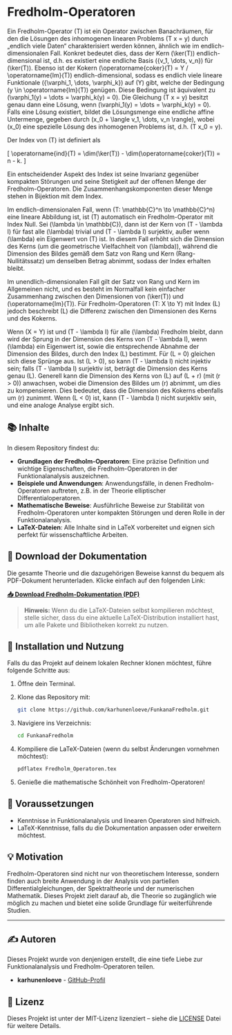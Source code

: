 # Fredholm-Operatoren

Ein Fredholm-Operator \(T\) ist ein Operator zwischen Banachräumen, für den die Lösungen des inhomogenen linearen Problems \(T x = y\) durch „endlich viele Daten“ charakterisiert werden können, ähnlich wie im endlich-dimensionalen Fall. Konkret bedeutet dies, dass der Kern \(\ker(T)\) endlich-dimensional ist, d.h. es existiert eine endliche Basis \(\{v_1, \dots, v_n\}\) für \(\ker(T)\). Ebenso ist der Kokern \(\operatorname{coker}(T) = Y / \operatorname{Im}(T)\) endlich-dimensional, sodass es endlich viele lineare Funktionale \(\{\varphi_1, \dots, \varphi_k\}\) auf \(Y\) gibt, welche der Bedingung \(y \in \operatorname{Im}(T)\) genügen. Diese Bedingung ist äquivalent zu \(\varphi_1(y) = \dots = \varphi_k(y) = 0\). Die Gleichung \(T x = y\) besitzt genau dann eine Lösung, wenn \(\varphi_1(y) = \dots = \varphi_k(y) = 0\). Falls eine Lösung existiert, bildet die Lösungsmenge eine endliche affine Untermenge, gegeben durch \(x_0 + \langle v_1, \dots, v_n \rangle\), wobei \(x_0\) eine spezielle Lösung des inhomogenen Problems ist, d.h. \(T x_0 = y\). 

Der Index von \(T\) ist definiert als 

\[
\operatorname{ind}(T) = \dim(\ker(T)) - \dim(\operatorname{coker}(T)) = n - k.
\]

Ein entscheidender Aspekt des Index ist seine Invarianz gegenüber kompakten Störungen und seine Stetigkeit auf der offenen Menge der Fredholm-Operatoren. Die Zusammenhangskomponenten dieser Menge stehen in Bijektion mit dem Index.

Im endlich-dimensionalen Fall, wenn \(T: \mathbb{C}^n \to \mathbb{C}^n\) eine lineare Abbildung ist, ist \(T\) automatisch ein Fredholm-Operator mit Index Null. Sei \(\lambda \in \mathbb{C}\), dann ist der Kern von \(T - \lambda I\) für fast alle \(\lambda\) trivial und \(T - \lambda I\) surjektiv, außer wenn \(\lambda\) ein Eigenwert von \(T\) ist. In diesem Fall erhöht sich die Dimension des Kerns (um die geometrische Vielfachheit von \(\lambda\)), während die Dimension des Bildes gemäß dem Satz von Rang und Kern (Rang-Nullitätssatz) um denselben Betrag abnimmt, sodass der Index erhalten bleibt.

Im unendlich-dimensionalen Fall gilt der Satz von Rang und Kern im Allgemeinen nicht, und es besteht im Normalfall kein einfacher Zusammenhang zwischen den Dimensionen von \(\ker(T)\) und \(\operatorname{Im}(T)\). Für Fredholm-Operatoren \(T: X \to Y\) mit Index \(L\) jedoch beschreibt \(L\) die Differenz zwischen den Dimensionen des Kerns und des Kokerns. 

Wenn \(X = Y\) ist und \(T - \lambda I\) für alle \(\lambda\) Fredholm bleibt, dann wird der Sprung in der Dimension des Kerns von \(T - \lambda I\), wenn \(\lambda\) ein Eigenwert ist, sowie die entsprechende Abnahme der Dimension des Bildes, durch den Index \(L\) bestimmt. Für \(L = 0\) gleichen sich diese Sprünge aus. Ist \(L > 0\), so kann \(T - \lambda I\) nicht injektiv sein; falls \(T - \lambda I\) surjektiv ist, beträgt die Dimension des Kerns genau \(L\). Generell kann die Dimension des Kerns von \(L\) auf \(L + r\) (mit \(r > 0\)) anwachsen, wobei die Dimension des Bildes um \(r\) abnimmt, um dies zu kompensieren. Dies bedeutet, dass die Dimension des Kokerns ebenfalls um \(r\) zunimmt. Wenn \(L < 0\) ist, kann \(T - \lambda I\) nicht surjektiv sein, und eine analoge Analyse ergibt sich.

## 📚 Inhalte

In diesem Repository findest du:
- **Grundlagen der Fredholm-Operatoren**: Eine präzise Definition und wichtige Eigenschaften, die Fredholm-Operatoren in der Funktionalanalysis auszeichnen.
- **Beispiele und Anwendungen**: Anwendungsfälle, in denen Fredholm-Operatoren auftreten, z.B. in der Theorie elliptischer Differentialoperatoren.
- **Mathematische Beweise**: Ausführliche Beweise zur Stabilität von Fredholm-Operatoren unter kompakten Störungen und deren Rolle in der Funktionalanalysis.
- **LaTeX-Dateien**: Alle Inhalte sind in LaTeX vorbereitet und eignen sich perfekt für wissenschaftliche Arbeiten.

## 📄 Download der Dokumentation

Die gesamte Theorie und die dazugehörigen Beweise kannst du bequem als PDF-Dokument herunterladen. Klicke einfach auf den folgenden Link:

**[📥 Download Fredholm-Dokumentation (PDF)](https://github.com/karhunenloeve/FunkanaFredholm/raw/main/Fredholm_Operatoren.pdf)**

> **Hinweis:** Wenn du die LaTeX-Dateien selbst kompilieren möchtest, stelle sicher, dass du eine aktuelle LaTeX-Distribution installiert hast, um alle Pakete und Bibliotheken korrekt zu nutzen.

## 🚀 Installation und Nutzung

Falls du das Projekt auf deinem lokalen Rechner klonen möchtest, führe folgende Schritte aus:

1. Öffne dein Terminal.
2. Klone das Repository mit:

    ```bash
    git clone https://github.com/karhunenloeve/FunkanaFredholm.git
    ```

3. Navigiere ins Verzeichnis:

    ```bash
    cd FunkanaFredholm
    ```

4. Kompiliere die LaTeX-Dateien (wenn du selbst Änderungen vornehmen möchtest):

    ```bash
    pdflatex Fredholm_Operatoren.tex
    ```

5. Genieße die mathematische Schönheit von Fredholm-Operatoren!

## 🧠 Voraussetzungen

- Kenntnisse in Funktionalanalysis und linearen Operatoren sind hilfreich.
- LaTeX-Kenntnisse, falls du die Dokumentation anpassen oder erweitern möchtest.

## 💡 Motivation

Fredholm-Operatoren sind nicht nur von theoretischem Interesse, sondern finden auch breite Anwendung in der Analysis von partiellen Differentialgleichungen, der Spektraltheorie und der numerischen Mathematik. Dieses Projekt zielt darauf ab, die Theorie so zugänglich wie möglich zu machen und bietet eine solide Grundlage für weiterführende Studien.

---

## ✍️ Autoren

Dieses Projekt wurde von denjenigen erstellt, die eine tiefe Liebe zur Funktionalanalysis und Fredholm-Operatoren teilen.

- **karhunenloeve** - [GitHub-Profil](https://github.com/karhunenloeve)

## 📄 Lizenz

Dieses Projekt ist unter der MIT-Lizenz lizenziert – siehe die [LICENSE](LICENSE) Datei für weitere Details.